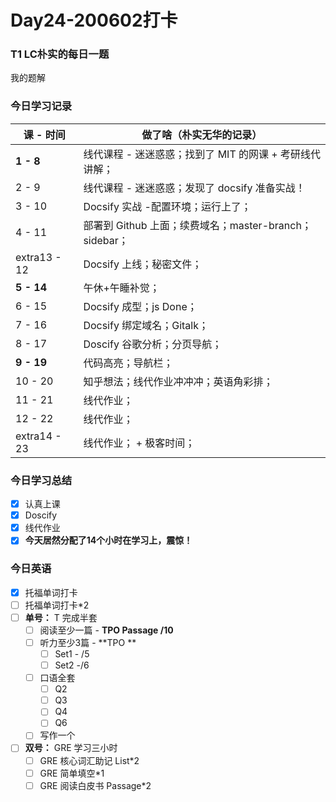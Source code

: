 # Day24-200602打卡

### T1 LC朴实的每日一题

我的题解

### 今日学习记录

| 课 - 时间    | 做了啥（朴实无华的记录）                                |
| ------------ | ------------------------------------------------------- |
| **1 - 8**    | 线代课程 - 迷迷惑惑；找到了 MIT 的网课 + 考研线代讲解； |
| 2 - 9        | 线代课程 - 迷迷惑惑；发现了 docsify 准备实战！          |
| 3 - 10       | Docsify 实战 -配置环境；运行上了；                      |
| 4 - 11       | 部署到 Github 上面；续费域名；master-branch；sidebar；  |
| extra13 - 12 | Docsify 上线；秘密文件；                                |
| **5 - 14**   | 午休+午睡补觉；                                         |
| 6 - 15       | Docsify 成型；js Done；                                 |
| 7 - 16       | Docsify 绑定域名；Gitalk；                              |
| 8 - 17       | Doscify 谷歌分析；分页导航；                            |
| **9 - 19**   | 代码高亮；导航栏；                                      |
| 10 - 20      | 知乎想法；线代作业冲冲冲；英语角彩排；                  |
| 11 - 21      | 线代作业；                                              |
| 12 - 22      | 线代作业；                                              |
| extra14 - 23 | 线代作业； + 极客时间；                                 |

### 今日学习总结

- [x] 认真上课
- [x] Doscify
- [x] 线代作业
- [x] **今天居然分配了14个小时在学习上，震惊！**

### 今日英语

- [x] 托福单词打卡
- [ ] 托福单词打卡*2
- [ ] **单号：** T 完成半套 
  - [ ] 阅读至少一篇 - **TPO Passage  /10**
  - [ ] 听力至少3篇 - **TPO **
    - [ ] Set1 - /5
    - [ ] Set2 -/6
  - [ ] 口语全套
    - [ ] Q2
    - [ ] Q3
    - [ ] Q4
    - [ ] Q6
  - [ ] 写作一个
- [ ] **双号：** GRE 学习三小时
  - [ ] GRE 核心词汇助记 List*2
  - [ ] GRE 简单填空*1
  - [ ] GRE 阅读白皮书 Passage*2